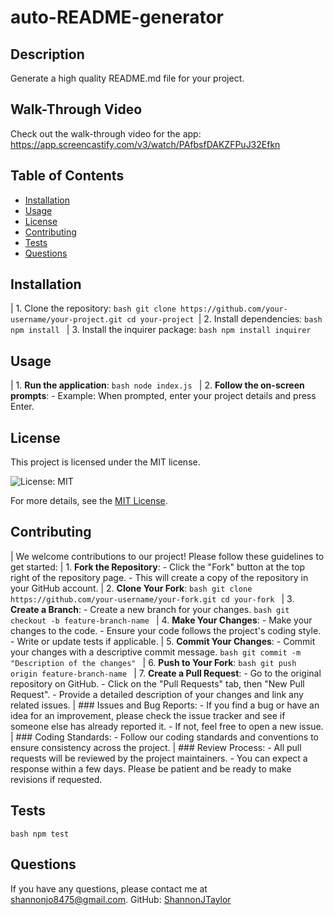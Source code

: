 # auto-README-generator

## Description
Generate a high quality README.md file for your project.

## Walk-Through Video
Check out the walk-through video for the app: https://app.screencastify.com/v3/watch/PAfbsfDAKZFPuJ32Efkn

## Table of Contents 
- [Installation](#installation) 
- [Usage](#usage) 
- [License](#license) 
- [Contributing](#contributing) 
- [Tests](#tests) 
- [Questions](#Questions)


## Installation
| 1. Clone the repository: ```bash git clone https://github.com/your-username/your-project.git cd your-project ```| 2. Install dependencies: ```bash npm install ``` | 3. Install the inquirer package: ```bash npm install inquirer ``` 

## Usage
| 1. **Run the application**: ```bash node index.js ``` | 2. **Follow the on-screen prompts**: - Example: When prompted, enter your project details and press Enter.


## License
  This project is licensed under the MIT license.

  ![License: MIT](https://img.shields.io/badge/License-MIT-yellow.svg)

  For more details, see the [MIT License](https://opensource.org/licenses/MIT). 

## Contributing
| We welcome contributions to our project! Please follow these guidelines to get started: | 1. **Fork the Repository**: - Click the "Fork" button at the top right of the repository page. - This will create a copy of the repository in your GitHub account. | 2. **Clone Your Fork**: ```bash git clone https://github.com/your-username/your-fork.git cd your-fork ``` | 3. **Create a Branch**: - Create a new branch for your changes. ```bash git checkout -b feature-branch-name ``` | 4. **Make Your Changes**: - Make your changes to the code. - Ensure your code follows the project's coding style. - Write or update tests if applicable. | 5. **Commit Your Changes**: - Commit your changes with a descriptive commit message. ```bash git commit -m "Description of the changes" ``` | 6. **Push to Your Fork**: ```bash git push origin feature-branch-name ``` | 7. **Create a Pull Request**: - Go to the original repository on GitHub. - Click on the "Pull Requests" tab, then "New Pull Request". - Provide a detailed description of your changes and link any related issues. | ### Issues and Bug Reports: - If you find a bug or have an idea for an improvement, please check the issue tracker and see if someone else has already reported it. - If not, feel free to open a new issue. | ### Coding Standards: - Follow our coding standards and conventions to ensure consistency across the project. | ### Review Process: - All pull requests will be reviewed by the project maintainers. - You can expect a response within a few days. Please be patient and be ready to make revisions if requested. 

## Tests
```bash npm test```

## Questions
If you have any questions, please contact me at [shannonjo8475@gmail.com](mailto:shannonjo8475@gmail.com).
GitHub: [ShannonJTaylor](https://github.com/ShannonJTaylor)

